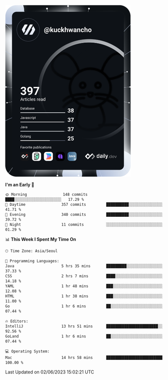<a href="https://app.daily.dev/kuckhwancho"><img src="https://github.com/kuckjwi0928/kuckjwi0928/blob/master/devcard.svg" width="400" alt="Kuckjwi Devcard"/></a>

<!--START_SECTION:waka-->
**I'm an Early 🐤** 

```text
🌞 Morning                148 commits         ████░░░░░░░░░░░░░░░░░░░░░   17.29 % 
🌆 Daytime                357 commits         ██████████░░░░░░░░░░░░░░░   41.71 % 
🌃 Evening                340 commits         ██████████░░░░░░░░░░░░░░░   39.72 % 
🌙 Night                  11 commits          ░░░░░░░░░░░░░░░░░░░░░░░░░   01.29 % 
```


📊 **This Week I Spent My Time On** 

```text
🕑︎ Time Zone: Asia/Seoul

💬 Programming Languages: 
Java                     5 hrs 35 mins       █████████░░░░░░░░░░░░░░░░   37.33 % 
CSS                      2 hrs 7 mins        ████░░░░░░░░░░░░░░░░░░░░░   14.18 % 
YAML                     1 hr 48 mins        ███░░░░░░░░░░░░░░░░░░░░░░   12.08 % 
HTML                     1 hr 38 mins        ███░░░░░░░░░░░░░░░░░░░░░░   11.00 % 
Go                       1 hr 6 mins         ██░░░░░░░░░░░░░░░░░░░░░░░   07.44 % 

🔥 Editors: 
IntelliJ                 13 hrs 51 mins      ███████████████████████░░   92.56 % 
GoLand                   1 hr 6 mins         ██░░░░░░░░░░░░░░░░░░░░░░░   07.44 % 

💻 Operating System: 
Mac                      14 hrs 58 mins      █████████████████████████   100.00 % 
```


 Last Updated on 02/06/2023 15:02:21 UTC
<!--END_SECTION:waka-->
